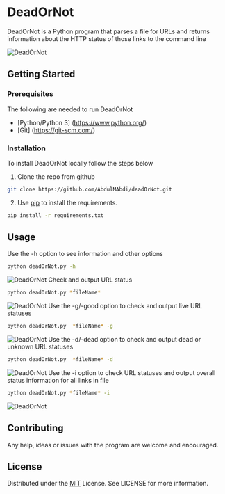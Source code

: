 # DeadOrNot

DeadOrNot is a Python program that parses a file for URLs and returns information about the HTTP status of those links to the command line 

![DeadOrNot](https://i.imgur.com/zw850Cd.png)

## Getting Started

### Prerequisites
The following are needed to run DeadOrNot
* [Python/Python 3] (https://www.python.org/)
* [Git] (https://git-scm.com/)

### Installation
To install DeadOrNot locally follow the steps below
1. Clone the repo from github
```bash
git clone https://github.com/AbdulMAbdi/deadOrNot.git
```
2. Use [pip](https://pip.pypa.io/en/stable/) to install the requirements.
```bash
pip install -r requirements.txt
```

## Usage

Use the -h option to see information and other options
```bash
python deadOrNot.py -h
```
![DeadOrNot](https://i.imgur.com/pbr75wt.png)
Check and output URL status  
```bash
python deadOrNot.py *fileName*
```
![DeadOrNot](https://i.imgur.com/zw850Cd.png)
Use the -g/-good option to check and output live URL statuses
```bash
python deadOrNot.py  *fileName* -g
```
![DeadOrNot](https://i.imgur.com/Cr4lMpn.png)
Use the -d/-dead option to check and output dead or unknown URL statuses
```bash
python deadOrNot.py  *fileName* -d
```
![DeadOrNot](https://i.imgur.com/WcqMzVM.png)
Use the -i option to check URL statuses and output overall status information for all links in file
```bash
python deadOrNot.py *fileName* -i
```
![DeadOrNot](https://i.imgur.com/u3Ve1RD.png)
## Contributing
Any help, ideas or issues with the program are welcome and encouraged. 

## License
Distributed under the [MIT](https://choosealicense.com/licenses/mit/) License. See LICENSE for more information.
